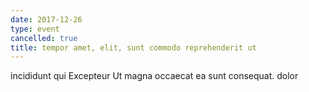 ```yaml
---
date: 2017-12-26
type: event
cancelled: true
title: tempor amet, elit, sunt commodo reprehenderit ut
---
```

incididunt qui Excepteur Ut magna occaecat ea sunt consequat. dolor